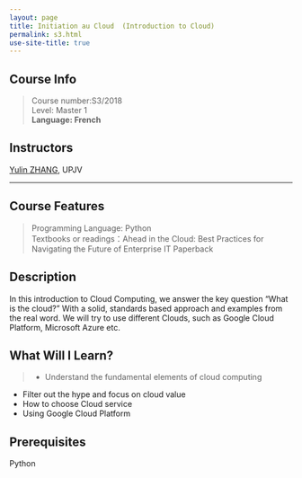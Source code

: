 ```yaml
---
layout: page
title: Initiation au Cloud  (Introduction to Cloud)
permalink: s3.html
use-site-title: true
---
```


## Course Info
> Course number:S3/2018<br/>
Level: Master 1<br/>
**Language: French**

## Instructors

[Yulin ZHANG](https://www.yulinzhang.fr/), UPJV

---

## Course Features
> Programming Language: Python<br/>
Textbooks or readings：Ahead in the Cloud: Best Practices for Navigating the Future of Enterprise IT Paperback


## Description

In this introduction to Cloud Computing, we answer the key question “What is the cloud?” With a solid, standards based approach and examples from the real word. We will try to use different Clouds, such as Google Cloud Platform, Microsoft Azure etc.

## What Will I Learn?

> - Understand the fundamental elements of cloud computing
- Filter out the hype and focus on cloud value
- How to choose Cloud service
- Using Google Cloud Platform

## Prerequisites

Python
